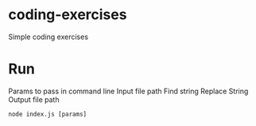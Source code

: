 # coding-exercises
Simple coding exercises

# Run

Params to pass in command line
Input file path
Find string
Replace String 
Output file path

```
node index.js [params]
```
